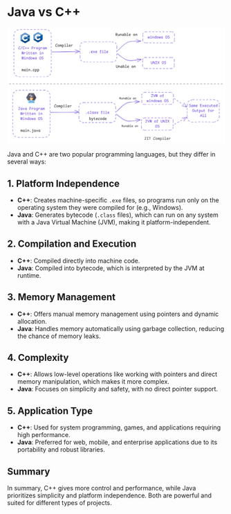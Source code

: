 # Java vs C++

<p align="center">
  <img src="./java-vs-cpp.png" alt="java vs cpp: Low Level Design Notes" >
</p>

Java and C++ are two popular programming languages, but they differ in several ways:

## 1. Platform Independence

- **C++**: Creates machine-specific `.exe` files, so programs run only on the operating system they were compiled for (e.g., Windows).
- **Java**: Generates bytecode (`.class` files), which can run on any system with a Java Virtual Machine (JVM), making it platform-independent.

## 2. Compilation and Execution

- **C++**: Compiled directly into machine code.
- **Java**: Compiled into bytecode, which is interpreted by the JVM at runtime.

## 3. Memory Management

- **C++**: Offers manual memory management using pointers and dynamic allocation.
- **Java**: Handles memory automatically using garbage collection, reducing the chance of memory leaks.

## 4. Complexity

- **C++**: Allows low-level operations like working with pointers and direct memory manipulation, which makes it more complex.
- **Java**: Focuses on simplicity and safety, with no direct pointer support.

## 5. Application Type

- **C++**: Used for system programming, games, and applications requiring high performance.
- **Java**: Preferred for web, mobile, and enterprise applications due to its portability and robust libraries.

## Summary

In summary, C++ gives more control and performance, while Java prioritizes simplicity and platform independence. Both are powerful and suited for different types of projects.
